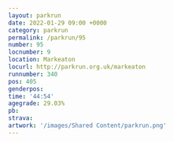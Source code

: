```yaml
---
layout: parkrun
date: 2022-01-29 09:00 +0000
category: parkrun
permalink: /parkrun/95
number: 95
locnumber: 9
location: Markeaton
locurl: http://parkrun.org.uk/markeaton
runnumber: 340
pos: 405
genderpos: 
time: '44:54'
agegrade: 29.03%
pb: 
strava: 
artwork: '/images/Shared Content/parkrun.png'
---
```

